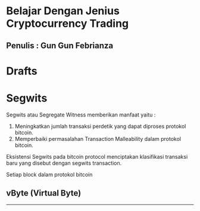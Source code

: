 # Belajar Dengan Jenius Cryptocurrency Trading

## Penulis : Gun Gun Febrianza

# Drafts

# Segwits

Segwits atau Segregate Witness memberikan manfaat yaitu :

1. Meningkatkan jumlah transaksi perdetik yang dapat diproses protokol bitcoin.
2. Memperbaiki permasalahan Transaction Malleability dalam protokol bitcoin. 

Eksistensi Segwits pada bitcoin protocol menciptakan klasifikasi transaksi baru yang disebut dengan segwits transaction. 

Setiap block dalam protokol bitcoin 

## vByte (Virtual Byte)



---------------------


